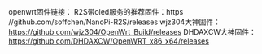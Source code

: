 openwrt固件链接：
R2S带oled服务的推荐固件：https //github.com/soffchen/NanoPi-R2S/releases
wjz304大神固件：https://github.com/wjz304/OpenWrt_Build/releases
DHDAXCW大神固件：https://github.com/DHDAXCW/OpenWRT_x86_x64/releases
